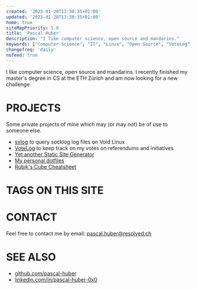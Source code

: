 ```yaml
---
created: '2023-01-28T13:30:35+01:00'
updated: '2023-01-28T13:30:35+01:00'
home: true
siteMapPriority: 1.0
title: 'Pascal Huber'
description: "I like computer science, open source and mandarins."
keywords: ["Computer Science", "IT", "Linux", "Open Source", "VoteLog", "svlog", "Zurich"]
changefreq: 'daily'
nofeed: true
---
```


I like computer science, open source and mandarins. I recently finished my
master's degree in CS at the ETH Zürich and am now looking for a new challenge.

# PROJECTS

Some private projects of mine which may (or may not) be of use to someone else.

 - [svlog](./projects/svlog.html) to query socklog log files on Void Linux
 - [VoteLog](./projects/votelog.html) to keep track on my votes on referendums and initiatives
 - [Yet another Static Site Generator ](./projects/resolved.html)
 - [My personal dotfiles](https://github.com/pascal-huber/dotfiles)
 - [Rubik's Cube Cheatsheet](https://github.com/pascal-huber/rubiks)

# TAGS ON THIS SITE

<!--##tag_list_all##-->

# CONTACT

Feel free to contact me by email: <pascal.huber@resolved.ch>

# SEE ALSO

 - [github.com/pascal-huber](https://github.com/pascal-huber)
 - [linkedin.com/in/pascal-huber-0x0](https://linkedin.com/in/pascal-huber-0x0)
